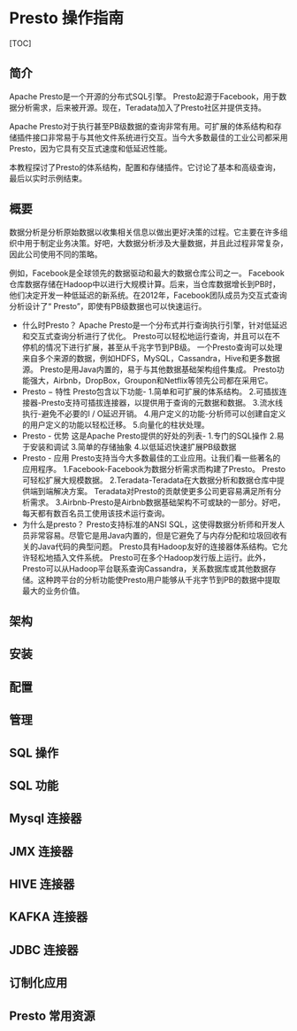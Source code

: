 # Presto 操作指南

[TOC]

## 简介


Apache Presto是一个开源的分布式SQL引擎。 Presto起源于Facebook，用于数据分析需求，后来被开源。现在，Teradata加入了Presto社区并提供支持。

Apache Presto对于执行甚至PB级数据的查询非常有用。可扩展的体系结构和存储插件接口非常易于与其他文件系统进行交互。当今大多数最佳的工业公司都采用Presto，因为它具有交互式速度和低延迟性能。

本教程探讨了Presto的体系结构，配置和存储插件。它讨论了基本和高级查询，最后以实时示例结束。


## 概要
数据分析是分析原始数据以收集相关信息以做出更好决策的过程。它主要在许多组织中用于制定业务决策。好吧，大数据分析涉及大量数据，并且此过程非常复杂，因此公司使用不同的策略。

例如，Facebook是全球领先的数据驱动和最大的数据仓库公司之一。 Facebook仓库数据存储在Hadoop中以进行大规模计算。后来，当仓库数据增长到PB时，他们决定开发一种低延迟的新系统。在2012年，Facebook团队成员为交互式查询分析设计了“ Presto”，即使有PB级数据也可以快速运行。
- 什么时Presto？
  Apache Presto是一个分布式并行查询执行引擎，针对低延迟和交互式查询分析进行了优化。 Presto可以轻松地运行查询，并且可以在不停机的情况下进行扩展，甚至从千兆字节到PB级。
  一个Presto查询可以处理来自多个来源的数据，例如HDFS，MySQL，Cassandra，Hive和更多数据源。 Presto是用Java内置的，易于与其他数据基础架构组件集成。 Presto功能强大，Airbnb，DropBox，Groupon和Netflix等领先公司都在采用它。
- Presto − 特性
  Presto包含以下功能-
      1.简单和可扩展的体系结构。
      2.可插拔连接器-Presto支持可插拔连接器，以提供用于查询的元数据和数据。
      3.流水线执行-避免不必要的I / O延迟开销。
      4.用户定义的功能-分析师可以创建自定义的用户定义的功能以轻松迁移。
      5.向量化的柱状处理。
- Presto - 优势
  这是Apache Presto提供的好处的列表-
    1.专门的SQL操作
    2.易于安装和调试
    3.简单的存储抽象
    4.以低延迟快速扩展PB级数据
- Presto - 应用
  Presto支持当今大多数最佳的工业应用。让我们看一些著名的应用程序。
    1.Facebook-Facebook为数据分析需求而构建了Presto。 Presto可轻松扩展大规模数据。
    2.Teradata-Teradata在大数据分析和数据仓库中提供端到端解决方案。 Teradata对Presto的贡献使更多公司更容易满足所有分析需求。
    3.Airbnb-Presto是Airbnb数据基础架构不可或缺的一部分。好吧，每天都有数百名员工使用该技术运行查询。
- 为什么是presto？
  Presto支持标准的ANSI SQL，这使得数据分析师和开发人员非常容易。尽管它是用Java内置的，但是它避免了与内存分配和垃圾回收有关的Java代码的典型问题。 Presto具有Hadoop友好的连接器体系结构。它允许轻松地插入文件系统。
  Presto可在多个Hadoop发行版上运行。此外，Presto可以从Hadoop平台联系查询Cassandra，关系数据库或其他数据存储。这种跨平台的分析功能使Presto用户能够从千兆字节到PB的数据中提取最大的业务价值。
## 架构

## 安装

## 配置

## 管理

## SQL 操作

## SQL 功能

## Mysql 连接器

## JMX 连接器

## HIVE 连接器

## KAFKA 连接器

## JDBC 连接器

## 订制化应用

## Presto 常用资源



